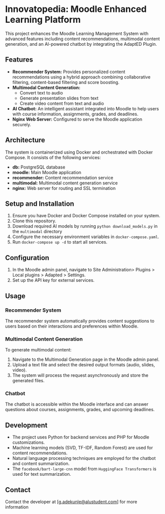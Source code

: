  # Innovatopedia: Moodle Enhanced Learning Platform

This project enhances the Moodle Learning Management System with advanced features including content recommendations, multimodal content generation, and an AI-powered chatbot by integrating the AdaptED Plugin.

## Features

- **Recommender System:** Provides personalized content recommendations using a hybrid approach combining collaborative filtering, content-based filtering and score boosting.
- **Multimodal Content Generation:**
  - Convert text to audio
  - Generate presentation slides from text
  - Create video content from text and audio
- **AI Chatbot:** An intelligent assistant integrated into Moodle to help users with course information, assignments, grades, and deadlines.
- **Nginx Web Server:** Configured to serve the Moodle application securely.

## Architecture

The system is containerized using Docker and orchestrated with Docker Compose. It consists of the following services:

- **db:** PostgreSQL database
- **moodle:** Main Moodle application
- **recommender:** Content recommendation service
- **multimodal:** Multimodal content generation service
- **nginx:** Web server for routing and SSL termination

## Setup and Installation

1. Ensure you have Docker and Docker Compose installed on your system.
2. Clone this repository.
3. Download required AI models by running `python download_models.py` in the `multimodal` directory
4. Configure the necessary environment variables in `docker-compose.yaml`.
5. Run `docker-compose up -d` to start all services.

## Configuration

1. In the Moodle admin panel, navigate to Site Administration> Plugins > Local plugins > Adapted > Settings.
2. Set up the API key for external services.

## Usage

### Recommender System

The recommender system automatically provides content suggestions to users based on their interactions and preferences within Moodle.

### Multimodal Content Generation

To generate multimodal content:

1. Navigate to the Multimodal Generation page in the Moodle admin panel.
2. Upload a text file and select the desired output formats (audio, slides, video).
3. The system will process the request asynchronously and store the generated files.

### Chatbot

The chatbot is accessible within the Moodle interface and can answer questions about courses, assignments, grades, and upcoming deadlines.

## Development

- The project uses Python for backend services and PHP for Moodle customizations.
- Machine learning models (SVD, TF-IDF, Random Forest) are used for content recommendations.
- Natural language processing techniques are employed for the chatbot and content summarization.
- The `facebook/bart-large-cnn` model from `HuggingFace Transformers` is used for text summarization.

## Contact

Contact the developer at [g.adekunle@alustudent.com] for more information

